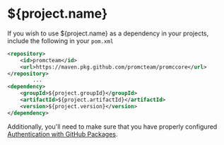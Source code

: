 # ${project.name}

If you wish to use ${project.name} as a dependency in your projects, include the following in your `pom.xml`

```xml
<repository>
    <id>promcteam</id>
    <url>https://maven.pkg.github.com/promcteam/promccore</url>
</repository>
        ...
<dependency>
    <groupId>${project.groupId}</groupId>
    <artifactId>${project.artifactId}</artifactId>
    <version>${project.version}</version>
</dependency>
```

Additionally, you'll need to make sure that you have properly configured [Authentication with GitHub Packages](https://docs.github.com/en/packages/working-with-a-github-packages-registry/working-with-the-apache-maven-registry#authenticating-to-github-packages).
